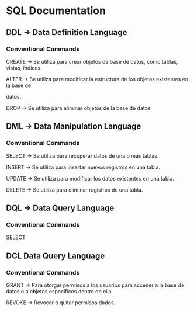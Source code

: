 # SQL Documentation



## DDL -> Data Definition Language 

### Conventional Commands 

CREATE -> Se utiliza para crear objetos de base de datos, como tablas, vistas, índices.

ALTER -> Se utiliza para modificar la estructura de los objetos existentes en la base de

datos.

DROP -> Se utiliza para eliminar objetos de la base de datos

## DML -> Data Manipulation Language 

### Conventional Commands 

SELECT -> Se utiliza para recuperar datos de una o más tablas.

INSERT -> Se utiliza para insertar nuevos registros en una tabla.

UPDATE -> Se utiliza para modificar los datos existentes en una tabla.

DELETE -> Se utiliza para eliminar registros de una tabla.

## DQL  -> Data Query Language

### Conventional Commands 

SELECT

## DCL Data Query Language 

### Conventional Commands 

GRANT -> Para otorgar permisos a los usuarios para acceder a la base de datos o a objetos específicos dentro de ella.

REVOKE -> Revocar o quitar permisos dados.

